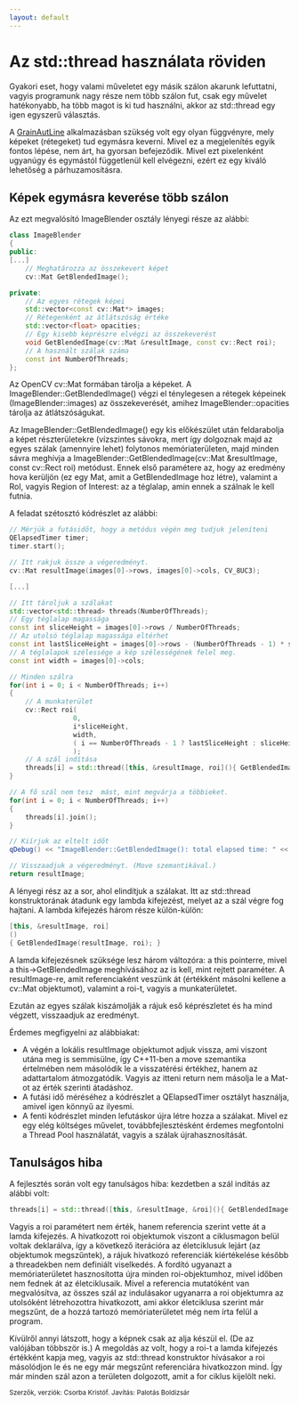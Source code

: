 ```yaml
---
layout: default
---
```


# Az std::thread használata röviden

Gyakori eset, hogy valami műveletet egy másik szálon akarunk lefuttatni, vagyis programunk nagy része nem több szálon fut, csak egy művelet hatékonyabb, ha több magot is ki tud használni, akkor az std::thread egy igen egyszerű választás.

A [GrainAutLine](http://bmeaut.github.io/grainautline/) alkalmazásban szükség volt egy olyan függvényre, mely képeket (rétegeket) tud egymásra keverni. Mivel ez a megjelenítés egyik fontos lépése, nem árt, ha gyorsan befejeződik. Mivel ezt pixelenként ugyanúgy és egymástól függetlenül kell elvégezni, ezért ez egy kiváló lehetőség a párhuzamosításra.

## Képek egymásra keverése több szálon

Az ezt megvalósító ImageBlender osztály lényegi része az alábbi:

```C++
class ImageBlender
{
public:
[...]
    // Meghatározza az összekevert képet
    cv::Mat GetBlendedImage();

private:
    // Az egyes rétegek képei
    std::vector<const cv::Mat*> images;
    // Rétegenként az átlátszóság értéke
    std::vector<float> opacities;
    // Egy kisebb képrészre elvégzi az összekeverést
    void GetBlendedImage(cv::Mat &resultImage, const cv::Rect roi);
    // A használt szálak száma
    const int NumberOfThreads;
};
```

Az OpenCV cv::Mat formában tárolja a képeket. A ImageBlender::GetBlendedImage() végzi el ténylegesen a rétegek képeinek (ImageBlender::images) az összekeverését, amihez ImageBlender::opacities tárolja az átlátszóságukat.

Az ImageBlender::GetBlendedImage() egy kis előkészület után feldarabolja a képet részterületekre (vízszintes sávokra, mert így dolgoznak majd az egyes szálak (amennyire lehet) folytonos memóriaterületen, majd minden sávra meghívja a ImageBlender::GetBlendedImage(cv::Mat &resultImage, const cv::Rect roi) metódust. Ennek első paramétere az, hogy az eredmény hova kerüljön (ez egy Mat, amit a GetBlendedImage hoz létre), valamint a RoI, vagyis Region of Interest: az a téglalap, amin ennek a szálnak le kell futnia.

A feladat szétosztó kódrészlet az alábbi:

```C++
// Mérjük a futásidőt, hogy a metódus végén meg tudjuk jeleníteni
QElapsedTimer timer;
timer.start();

// Itt rakjuk össze a végeredményt.
cv::Mat resultImage(images[0]->rows, images[0]->cols, CV_8UC3);

[...]

// Itt tároljuk a szálakat
std::vector<std::thread> threads(NumberOfThreads);
// Egy téglalap magassága
const int sliceHeight = images[0]->rows / NumberOfThreads;
// Az utolsó téglalap magassága eltérhet
const int lastSliceHeight = images[0]->rows - (NumberOfThreads - 1) * sliceHeight;
// A téglalapok szélessége a kép szélességének felel meg.
const int width = images[0]->cols;

// Minden szálra
for(int i = 0; i < NumberOfThreads; i++)
{
    // A munkaterület
    cv::Rect roi(
                0,
                i*sliceHeight,
                width,
                ( i == NumberOfThreads - 1 ? lastSliceHeight : sliceHeight )
                );
    // A szál indítása        
    threads[i] = std::thread([this, &resultImage, roi](){ GetBlendedImage(resultImage, roi); });
}

// A fő szál nem tesz  mást, mint megvárja a többieket.
for(int i = 0; i < NumberOfThreads; i++)
{
    threads[i].join();
}

// Kiírjuk az eltelt időt
qDebug() << "ImageBlender::GetBlendedImage(): total elapsed time: " << timer.elapsed();

// Visszaadjuk a végeredményt. (Move szemantikával.)
return resultImage;
```
 
A lényegi rész az a sor, ahol elindítjuk a szálakat. Itt az std::thread konstruktorának átadunk egy lambda kifejezést, melyet az a szál végre fog hajtani. A lambda kifejezés három része külön-külön:

```C++
[this, &resultImage, roi]
()
{ GetBlendedImage(resultImage, roi); }
```

A lamda kifejezésnek szüksége lesz három változóra: a this pointerre, mivel a this->GetBlendedImage meghívásához az is kell, mint rejtett paraméter. A resultImage-re, amit referenciaként veszünk át (értékként másolni kellene a cv::Mat objektumot), valamint a roi-t, vagyis a munkaterületet.

Ezután az egyes szálak kiszámolják a rájuk eső képrészletet és ha mind végzett, visszaadjuk az eredményt.

Érdemes megfigyelni az alábbiakat:

  * A végén a lokális resultImage objektumot adjuk vissza, ami viszont utána meg is semmisülne, így C++11-ben a move szemantika értelmében nem másolódik le a visszatérési értékhez, hanem az adattartalom átmozgatódik. Vagyis az itteni return nem másolja le a Mat-ot az érték szerinti átadáshoz.
  * A futási idő méréséhez a kódrészlet a QElapsedTimer osztályt használja, amivel igen könnyű az ilyesmi.
  * A fenti kódrészlet minden lefutáskor újra létre hozza a szálakat. Mivel ez egy elég költséges művelet, továbbfejlesztésként érdemes megfontolni a Thread Pool használatát, vagyis a szálak újrahasznosítását.

## Tanulságos hiba

A fejlesztés során volt egy tanulságos hiba: kezdetben a szál indítás az alábbi volt:

```C++
threads[i] = std::thread([this, &resultImage, &roi](){ GetBlendedImage(resultImage, roi); });
```

Vagyis a roi paramétert nem érték, hanem referencia szerint vette át a lamda kifejezés. A hivatkozott roi objektumok viszont a ciklusmagon belül voltak deklarálva, így a következő iterációra az életciklusuk lejárt (az objektumok megszűntek), a rájuk hivatkozó referenciák kiértékelése később a threadekben nem definiált viselkedés. A fordító ugyanazt a memóriaterületet hasznosította újra minden roi-objektumhoz, mivel időben nem fednek át az életciklusaik. Mivel a referencia mutatóként van megvalósítva, az összes szál az indulásakor ugyanarra a roi objektumra az utolsóként létrehozottra hivatkozott, ami akkor életciklusa szerint már megszűnt, de a hozzá tartozó memóriaterületet még nem írta felül a program.

Kívülről annyi látszott, hogy a képnek csak az alja készül el. (De az valójában többször is.) A megoldás az volt, hogy a roi-t a lamda kifejezés értékként kapja meg, vagyis az std::thread konstruktor hívásakor a roi másolódjon le és ne egy már megszűnt referenciára hivatkozzon mind. Így már minden szál azon a területen dolgozott, amit a for ciklus kijelölt neki.

<small>Szerzők, verziók: Csorba Kristóf. Javítás: Palotás Boldizsár</small>
